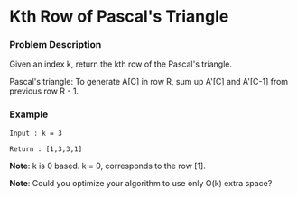 # Kth Row of Pascal's Triangle

### Problem Description

Given an index k, return the kth row of the Pascal's triangle.

Pascal's triangle: To generate A[C] in row R, sum up A'[C] and A'[C-1] from previous row R - 1.

### Example
```
Input : k = 3

Return : [1,3,3,1]
```

**Note**: k is 0 based. k = 0, corresponds to the row [1].

**Note**: Could you optimize your algorithm to use only O(k) extra space?
